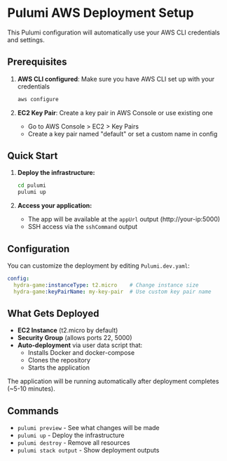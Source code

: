 # Pulumi AWS Deployment Setup

This Pulumi configuration will automatically use your AWS CLI credentials and settings.

## Prerequisites

1. **AWS CLI configured**: Make sure you have AWS CLI set up with your credentials
   ```bash
   aws configure
   ```

2. **EC2 Key Pair**: Create a key pair in AWS Console or use existing one
   - Go to AWS Console > EC2 > Key Pairs
   - Create a key pair named "default" or set a custom name in config

## Quick Start

1. **Deploy the infrastructure:**
   ```bash
   cd pulumi
   pulumi up
   ```

2. **Access your application:**
   - The app will be available at the `appUrl` output (http://your-ip:5000)
   - SSH access via the `sshCommand` output

## Configuration

You can customize the deployment by editing `Pulumi.dev.yaml`:

```yaml
config:
  hydra-game:instanceType: t2.micro    # Change instance size
  hydra-game:keyPairName: my-key-pair  # Use custom key pair name
```

## What Gets Deployed

- **EC2 Instance** (t2.micro by default)
- **Security Group** (allows ports 22, 5000)
- **Auto-deployment** via user data script that:
  - Installs Docker and docker-compose
  - Clones the repository
  - Starts the application

The application will be running automatically after deployment completes (~5-10 minutes).

## Commands

- `pulumi preview` - See what changes will be made
- `pulumi up` - Deploy the infrastructure
- `pulumi destroy` - Remove all resources
- `pulumi stack output` - Show deployment outputs